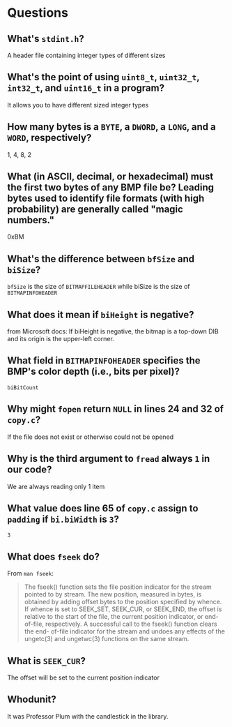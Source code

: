 # Questions

## What's `stdint.h`?

A header file containing integer types of different sizes

## What's the point of using `uint8_t`, `uint32_t`, `int32_t`, and `uint16_t` in a program?

It allows you to have different sized integer types

## How many bytes is a `BYTE`, a `DWORD`, a `LONG`, and a `WORD`, respectively?

1, 4, 8, 2

## What (in ASCII, decimal, or hexadecimal) must the first two bytes of any BMP file be? Leading bytes used to identify file formats (with high probability) are generally called "magic numbers."

0xBM

## What's the difference between `bfSize` and `biSize`?

`bfSize` is the size of `BITMAPFILEHEADER` while biSize is the size of `BITMAPINFOHEADER`

## What does it mean if `biHeight` is negative?

from Microsoft docs: If biHeight is negative, the bitmap is a top-down DIB and its origin is the upper-left corner.

## What field in `BITMAPINFOHEADER` specifies the BMP's color depth (i.e., bits per pixel)?

`biBitCount`

## Why might `fopen` return `NULL` in lines 24 and 32 of `copy.c`?

If the file does not exist or otherwise could not be opened

## Why is the third argument to `fread` always `1` in our code?

We are always reading only 1 item

## What value does line 65 of `copy.c` assign to `padding` if `bi.biWidth` is `3`?

`3`

## What does `fseek` do?

From `man fseek`:
> The fseek() function sets the file position indicator for the stream
       pointed to by stream.  The new position, measured in bytes, is obtained
       by adding offset bytes to the position specified by whence.  If whence is
       set to SEEK_SET, SEEK_CUR, or SEEK_END, the offset is relative to the
       start of the file, the current position indicator, or end-of-file,
       respectively.  A successful call to the fseek() function clears the end-
       of-file indicator for the stream and undoes any effects of the ungetc(3)
       and ungetwc(3) functions on the same stream.

## What is `SEEK_CUR`?

The offset will be set to the current position indicator

## Whodunit?

It was Professor Plum with the candlestick in the library.

